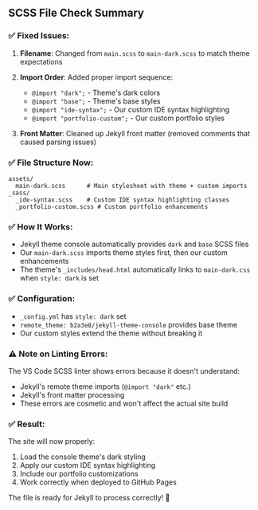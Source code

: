 ## SCSS File Check Summary

### ✅ **Fixed Issues:**

1. **Filename**: Changed from `main.scss` to `main-dark.scss` to match theme expectations
2. **Import Order**: Added proper import sequence:
   - `@import "dark";` - Theme's dark colors
   - `@import "base";` - Theme's base styles  
   - `@import "ide-syntax";` - Our custom IDE syntax highlighting
   - `@import "portfolio-custom";` - Our custom portfolio styles

3. **Front Matter**: Cleaned up Jekyll front matter (removed comments that caused parsing issues)

### ✅ **File Structure Now:**
```
assets/
  main-dark.scss      # Main stylesheet with theme + custom imports
_sass/
  _ide-syntax.scss    # Custom IDE syntax highlighting classes
  _portfolio-custom.scss # Custom portfolio enhancements
```

### ✅ **How It Works:**
- Jekyll theme console automatically provides `dark` and `base` SCSS files
- Our `main-dark.scss` imports theme styles first, then our custom enhancements
- The theme's `_includes/head.html` automatically links to `main-dark.css` when `style: dark` is set

### ✅ **Configuration:**
- `_config.yml` has `style: dark` set
- `remote_theme: b2a3e8/jekyll-theme-console` provides base theme
- Our custom styles extend the theme without breaking it

### ⚠️ **Note on Linting Errors:**
The VS Code SCSS linter shows errors because it doesn't understand:
- Jekyll's remote theme imports (`@import "dark"` etc.)
- Jekyll's front matter processing
- These errors are cosmetic and won't affect the actual site build

### ✅ **Result:**
The site will now properly:
1. Load the console theme's dark styling
2. Apply our custom IDE syntax highlighting
3. Include our portfolio customizations
4. Work correctly when deployed to GitHub Pages

The file is ready for Jekyll to process correctly! 🎉
